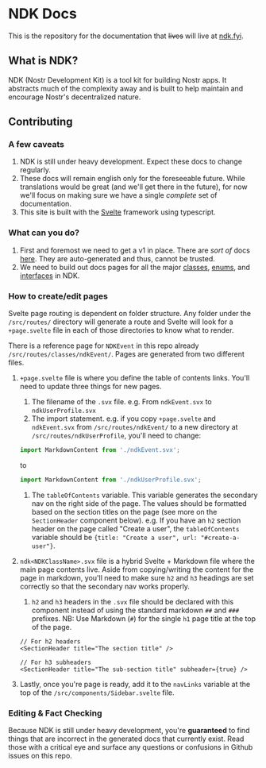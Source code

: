 # NDK Docs

This is the repository for the documentation that ~~lives~~ will live at [ndk.fyi](https://ndk.fyi).

## What is NDK?

NDK (Nostr Development Kit) is a tool kit for building Nostr apps. It abstracts much of the complexity away and is built to help maintain and encourage Nostr's decentralized nature.

## Contributing

### A few caveats

1. NDK is still under heavy development. Expect these docs to change regularly.
1. These docs will remain english only for the foreseeable future. While translations would be great (and we'll get there in the future), for now we'll focus on making sure we have a single _complete_ set of documentation.
1. This site is built with the [Svelte](https://svelte.dev) framework using typescript.

### What can you do?

1. First and foremost we need to get a v1 in place. There are _sort of_ docs [here](https://github.com/nostr-dev-kit/ndk/tree/master/docs). They are auto-generated and thus, cannot be trusted.
1. We need to build out docs pages for all the major [classes](https://github.com/nostr-dev-kit/ndk/tree/master/docs/classes), [enums](https://github.com/nostr-dev-kit/ndk/tree/master/docs/enums), and [interfaces](https://github.com/nostr-dev-kit/ndk/tree/master/docs/interfaces) in NDK.

### How to create/edit pages

Svelte page routing is dependent on folder structure. Any folder under the `/src/routes/` directory will generate a route and Svelte will look for a `+page.svelte` file in each of those directories to know what to render.

There is a reference page for `NDKEvent` in this repo already `/src/routes/classes/ndkEvent/`. Pages are generated from two different files.

1. `+page.svelte` file is where you define the table of contents links. You'll need to update three things for new pages.

    1. The filename of the `.svx` file. e.g. From `ndkEvent.svx` to `ndkUserProfile.svx`
    1. The import statement. e.g. if you copy `+page.svelte` and `ndkEvent.svx` from `/src/routes/ndkEvent/` to a new directory at `/src/routes/ndkUserProfile`, you'll need to change:

    ```js
    import MarkdownContent from './ndkEvent.svx';
    ```

    to

    ```js
    import MarkdownContent from './ndkUserProfile.svx';
    ```

    1. The `tableOfContents` variable. This variable generates the secondary nav on the right side of the page. The values should be formatted based on the section titles on the page (see more on the `SectionHeader` component below). e.g. If you have an `h2` section header on the page called "Create a user", the `tableOfContents` variable should be `{title: "Create a user", url: "#create-a-user"}`.

1. `ndk<NDKClassName>.svx` file is a hybrid Svelte + Markdown file where the main page contents live. Aside from copying/writing the content for the page in markdown, you'll need to make sure `h2` and `h3` headings are set correctly so that the secondary nav works properly.

    1. `h2` and `h3` headers in the `.svx` file should be declared with this component instead of using the standard markdown `##` and `###` prefixes. NB: Use Markdown (`#`) for the single `h1` page title at the top of the page.

    ```svelte
    // For h2 headers
    <SectionHeader title="The section title" />

    // For h3 subheaders
    <SectionHeader title="The sub-section title" subheader={true} />
    ```

1. Lastly, once you're page is ready, add it to the `navLinks` variable at the top of the `/src/components/Sidebar.svelte` file.

### Editing & Fact Checking

Because NDK is still under heavy development, you're **guaranteed** to find things that are incorrect in the generated docs that currently exist. Read those with a critical eye and surface any questions or confusions in Github issues on this repo.
